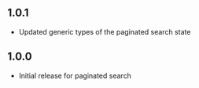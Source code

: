 ## 1.0.1
* Updated generic types of the paginated search state

## 1.0.0
* Initial release for paginated search
